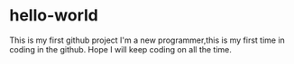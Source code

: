 # hello-world
This is my first github project
I'm a new programmer,this is my first time in coding in the github.
Hope I will keep coding on all the time.
